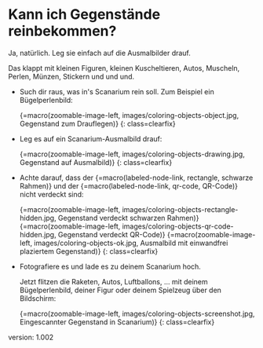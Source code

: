 # Kann ich Gegenstände reinbekommen?

Ja, natürlich.
Leg sie einfach auf die Ausmalbilder drauf.

Das klappt mit kleinen Figuren, kleinen Kuscheltieren, Autos, Muscheln, Perlen, Münzen, Stickern und und und.

* Such dir raus, was in's Scanarium rein soll.
    Zum Beispiel ein Bügelperlenbild:

    {=macro(zoomable-image-left, images/coloring-objects-object.jpg, Gegenstand zum Drauflegen)}
{: class=clearfix}

* Leg es auf ein Scanarium-Ausmalbild drauf:

    {=macro(zoomable-image-left, images/coloring-objects-drawing.jpg, Gegenstand auf Ausmalbild)}
{: class=clearfix}

* Achte darauf, dass der {=macro(labeled-node-link, rectangle, schwarze Rahmen)} und der {=macro(labeled-node-link, qr-code, QR-Code)} nicht verdeckt sind:

    {=macro(zoomable-image-left, images/coloring-objects-rectangle-hidden.jpg, Gegenstand verdeckt schwarzen Rahmen)}
    {=macro(zoomable-image-left, images/coloring-objects-qr-code-hidden.jpg, Gegenstand verdeckt QR-Code)}
    {=macro(zoomable-image-left, images/coloring-objects-ok.jpg, Ausmalbild mit einwandfrei plaziertem Gegenstand)}
{: class=clearfix}

* Fotografiere es und lade es zu deinem Scanarium hoch.

    Jetzt flitzen die Raketen, Autos, Luftballons, … mit deinem Bügelperlenbild, deiner Figur oder deinem Spielzeug über den Bildschirm:

    {=macro(zoomable-image-left, images/coloring-objects-screenshot.jpg, Eingescannter Gegenstand in Scanarium)}
{: class=clearfix}


version: 1.002
